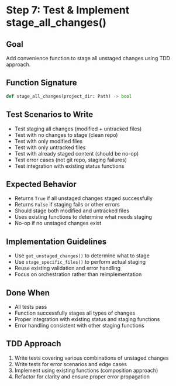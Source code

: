 # Step 7: Test & Implement stage_all_changes()

## Goal
Add convenience function to stage all unstaged changes using TDD approach.

## Function Signature
```python
def stage_all_changes(project_dir: Path) -> bool
```

## Test Scenarios to Write
- Test staging all changes (modified + untracked files)
- Test with no changes to stage (clean repo)
- Test with only modified files
- Test with only untracked files
- Test with already staged content (should be no-op)
- Test error cases (not git repo, staging failures)
- Test integration with existing status functions

## Expected Behavior
- Returns `True` if all unstaged changes staged successfully
- Returns `False` if staging fails or other errors
- Should stage both modified and untracked files
- Uses existing functions to determine what needs staging
- No-op if no unstaged changes exist

## Implementation Guidelines
- Use `get_unstaged_changes()` to determine what to stage
- Use `stage_specific_files()` to perform actual staging
- Reuse existing validation and error handling
- Focus on orchestration rather than reimplementation

## Done When
- All tests pass
- Function successfully stages all types of changes
- Proper integration with existing status and staging functions
- Error handling consistent with other staging functions

## TDD Approach
1. Write tests covering various combinations of unstaged changes
2. Write tests for error scenarios and edge cases
3. Implement using existing functions (composition approach)
4. Refactor for clarity and ensure proper error propagation
